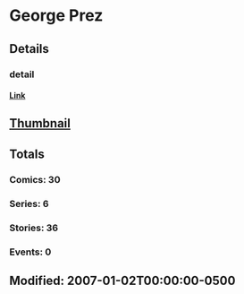 # George  Prez 
## Details
### detail
#### [Link](http://marvel.com/comics/creators/1161/george_prez?utm_campaign=apiRef&utm_source=225578a89fc76f3d20fbffda5d17a88d)
## [Thumbnail](http://i.annihil.us/u/prod/marvel/i/mg/f/60/4bc5d7ead7c08.jpg)
## Totals
### Comics: 30
### Series: 6
### Stories: 36
### Events: 0
## Modified: 2007-01-02T00:00:00-0500